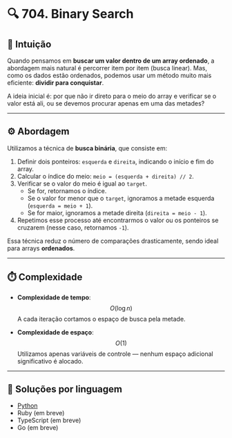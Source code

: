 # 🔍 704. Binary Search

## 🧠 Intuição

Quando pensamos em **buscar um valor dentro de um array ordenado**, a abordagem mais natural é percorrer item por item (busca linear). Mas, como os dados estão ordenados, podemos usar um método muito mais eficiente: **dividir para conquistar**.

A ideia inicial é: por que não ir direto para o meio do array e verificar se o valor está ali, ou se devemos procurar apenas em uma das metades?

---

## ⚙️ Abordagem

Utilizamos a técnica de **busca binária**, que consiste em:

1. Definir dois ponteiros: `esquerda` e `direita`, indicando o início e fim do array.
2. Calcular o índice do meio: `meio = (esquerda + direita) // 2`.
3. Verificar se o valor do meio é igual ao `target`.
   - Se for, retornamos o índice.
   - Se o valor for menor que o `target`, ignoramos a metade esquerda (`esquerda = meio + 1`).
   - Se for maior, ignoramos a metade direita (`direita = meio - 1`).
4. Repetimos esse processo até encontrarmos o valor ou os ponteiros se cruzarem (nesse caso, retornamos `-1`).

Essa técnica reduz o número de comparações drasticamente, sendo ideal para arrays **ordenados**.

---

## ⏱️ Complexidade

- **Complexidade de tempo**: $$O(\log n)$$
  A cada iteração cortamos o espaço de busca pela metade.

- **Complexidade de espaço**: $$O(1)$$
  Utilizamos apenas variáveis de controle — nenhum espaço adicional significativo é alocado.

---

## 🧩 Soluções por linguagem

- [Python](../../../src/python/704-binary-search/solution.py)
- Ruby (em breve)
- TypeScript (em breve)
- Go (em breve)

